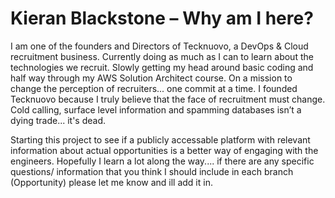 
# Kieran Blackstone – Why am I here?
I am one of the founders and Directors of Tecknuovo, a DevOps & Cloud recruitment business. Currently doing as much as I can to learn about the technologies we recruit. Slowly getting my head around basic coding and half way through my AWS Solution Architect course. On a mission to change the perception of recruiters... one commit at a time. I founded Tecknuovo because I truly believe that the face of recruitment must change. Cold calling, surface level information and spamming databases isn’t a dying trade... it's dead.

Starting this project to see if a publicly accessable platform with relevant information about actual opportunities is a better way of engaging with the engineers. Hopefully I learn a lot along the way.... if there are any specific questions/ information that you think I should include in each branch (Opportunity) please let me know and ill add it in. 
